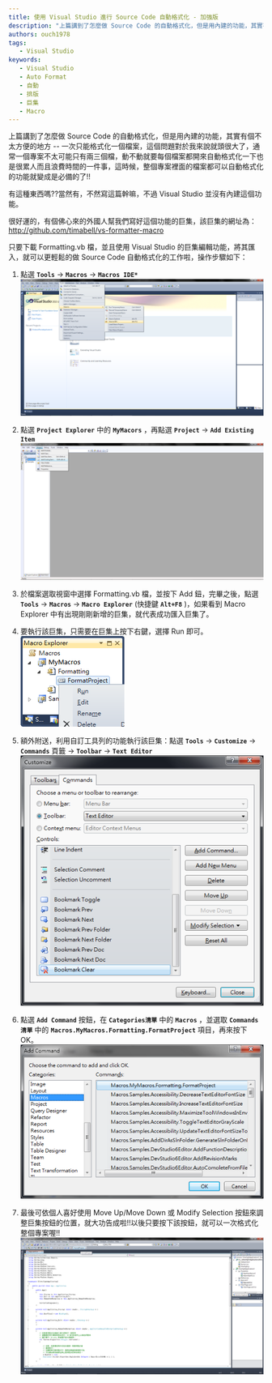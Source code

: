 ```yaml
---
title: 使用 Visual Studio 進行 Source Code 自動格式化 - 加強版
description: "上篇講到了怎麼做 Source Code 的自動格式化，但是用內建的功能，其實有個不太方便的地方 -- 一次只能格式化一個檔案，這個問題對於我來說就頭很大了，通常一個專案不太可能只有兩三個檔，動不動就要每個檔案都開來自動格式化一下也是很累人而且浪費時間的一件事，這時候，整個專案裡面的檔案都可以自動格式化的功能就變成是必備的了!!"
authors: ouch1978
tags: 
   - Visual Studio
keywords:
   - Visual Studio
   - Auto Format
   - 自動
   - 排版
   - 巨集
   - Macro
---
```


上篇講到了怎麼做 Source Code 的自動格式化，但是用內建的功能，其實有個不太方便的地方 -- 一次只能格式化一個檔案，這個問題對於我來說就頭很大了，通常一個專案不太可能只有兩三個檔，動不動就要每個檔案都開來自動格式化一下也是很累人而且浪費時間的一件事，這時候，整個專案裡面的檔案都可以自動格式化的功能就變成是必備的了!!

<!--truncate-->

有這種東西嗎??當然有，不然寫這篇幹嘛，不過 Visual Studio 並沒有內建這個功能。

很好運的，有個佛心來的外國人幫我們寫好這個功能的巨集，該巨集的網址為：<http://github.com/timabell/vs-formatter-macro>

只要下載 Formatting.vb 檔，並且使用 Visual Studio 的巨集編輯功能，將其匯入，就可以更輕鬆的做 Source Code 自動格式化的工作啦，操作步驟如下：

1. 點選 **`Tools`** -> **`Macros`** -> **`Macros IDE*`**
   ![叫出 Marcros IDE](open-macros-ide.png "叫出 Marcros IDE")

2. 點選 **`Project Explorer`** 中的 **`MyMacors`** ，再點選 **`Project`** -> **`Add Existing Item`**
   ![點選 Add Existing Item](click-add-existing-item.png "點選 Add Existing Item")

3. 於檔案選取視窗中選擇 Formatting.vb 檔，並按下 Add 鈕，完畢之後，點選 **`Tools`** -> **`Macros`** -> **`Macro Explorer`** (快捷鍵 **`Alt+F8`** )，如果看到 Macro Explorer 中有出現剛剛新增的巨集，就代表成功匯入巨集了。

4. 要執行該巨集，只需要在巨集上按下右鍵，選擇 Run 即可。
   ![執行巨集](run-the-macro.png "執行巨集")

5. 額外附送，利用自訂工具列的功能執行該巨集：點選 **`Tools`** -> **`Customize`** -> **`Commands`** 頁籤 -> **`Toolbar`** -> **`Text Editor`**
   ![自訂工具列](customize-toolbar.png "自訂工具列")

6. 點選 **`Add Command`** 按鈕，在 **`Categories清單`** 中的 **`Macros`** ，並選取 **`Commands清單`** 中的 **`Macros.MyMacros.Formatting.FormatProject`** 項目，再來按下 OK。
   ![將自動格式巨集加入](add-auto-format-macro.png "將自動格式巨集加入")

7. 最後可依個人喜好使用 Move Up/Move Down 或 Modify Selection 按鈕來調整巨集按鈕的位置，就大功告成啦!!以後只要按下該按鈕，就可以一次格式化整個專案喔!!
   ![透過按鈕進行格式化](click-button-to-auto-format.png "透過按鈕進行格式化")
